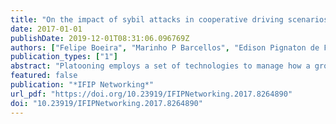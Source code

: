 ```yaml
---
title: "On the impact of sybil attacks in cooperative driving scenarios"
date: 2017-01-01
publishDate: 2019-12-01T08:31:06.096769Z
authors: ["Felipe Boeira", "Marinho P Barcellos", "Edison Pignaton de Freitas", "Alexey V Vinel", "Mikael Asplund"]
publication_types: ["1"]
abstract: "Platooning employs a set of technologies to manage how a group of vehicles operates, including radar, GPS and Inter- Vehicular Communication (IVC). It uses broadcasted information such as acceleration, position and velocity to operate vehicle members of the platoon. Cooperation among vehicles allows platoons to reduce fuel consumption and risks associated with driver mistakes. In spite of these benefits, the use of IVC to control vehicles exposes a relevant attack surface that can be exploited by malicious actors. In this paper we study the impact of vulnerabilities associated with the Sybil attack (through falsification of multiple identities) and message falsification in vehicular platooning. Simulation results show that this attack may impact the longitudinal control and compromise the entire platoon control."
featured: false
publication: "*IFIP Networking*"
url_pdf: "https://doi.org/10.23919/IFIPNetworking.2017.8264890"
doi: "10.23919/IFIPNetworking.2017.8264890"
---
```


